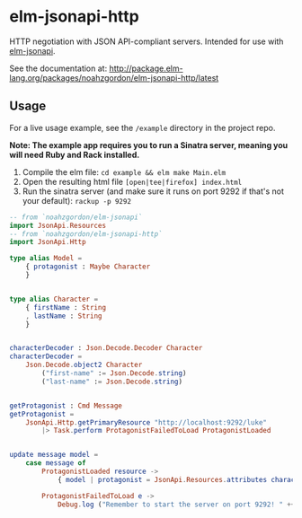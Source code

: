 # elm-jsonapi-http
HTTP negotiation with JSON API-compliant servers. Intended for use with [elm-jsonapi](https://github.com/noahzgordon/elm-jsonapi).

See the documentation at: http://package.elm-lang.org/packages/noahzgordon/elm-jsonapi-http/latest

## Usage

For a live usage example, see the `/example` directory in the project repo.

**Note: The example app requires you to run a Sinatra server, meaning you will need Ruby and Rack installed.**
1. Compile the elm file: `cd example && elm make Main.elm`
2. Open the resulting html file `[open|tee|firefox] index.html`
3. Run the sinatra server (and make sure it runs on port 9292 if that's not your default): `rackup -p 9292`


```elm
-- from `noahzgordon/elm-jsonapi`
import JsonApi.Resources
-- from `noahzgordon/elm-jsonapi-http`
import JsonApi.Http

type alias Model =
    { protagonist : Maybe Character
    }


type alias Character =
    { firstName : String
    , lastName : String
    }


characterDecoder : Json.Decode.Decoder Character
characterDecoder =
    Json.Decode.object2 Character
        ("first-name" := Json.Decode.string)
        ("last-name" := Json.Decode.string)


getProtagonist : Cmd Message
getProtagonist =
    JsonApi.Http.getPrimaryResource "http://localhost:9292/luke"
        |> Task.perform ProtagonistFailedToLoad ProtagonistLoaded


update message model =
    case message of
        ProtagonistLoaded resource ->
            { model | protagonist = JsonApi.Resources.attributes characterDecoder resource |> Result.toMaybe } ! []

        ProtagonistFailedToLoad e ->
            Debug.log ("Remember to start the server on port 9292! " ++ toString e) (model ! [])

```
